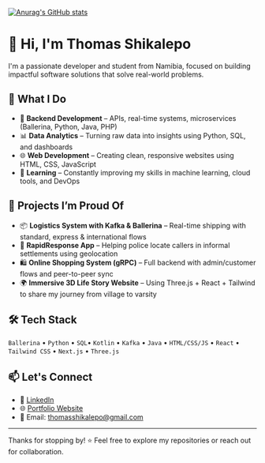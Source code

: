 [![Anurag's GitHub stats](https://github-readme-stats.vercel.app/api?username=ThomasDeon&show_icons=true&theme=radical&hide_rank=false)](https://github.com/anuraghazra/github-readme-stats)


# 👋 Hi, I'm Thomas Shikalepo

I'm a passionate developer and student from Namibia, focused on building impactful software solutions that solve real-world problems.

## 🚀 What I Do
- 🔧 **Backend Development** – APIs, real-time systems, microservices (Ballerina, Python, Java, PHP)
- 📊 **Data Analytics** – Turning raw data into insights using Python, SQL, and dashboards
- 🌐 **Web Development** – Creating clean, responsive websites using HTML, CSS, JavaScript
- 🧠 **Learning** – Constantly improving my skills in machine learning, cloud tools, and DevOps

## 💼 Projects I’m Proud Of
- 📦 **Logistics System with Kafka & Ballerina** – Real-time shipping with standard, express & international flows
- 🚨 **RapidResponse App** – Helping police locate callers in informal settlements using geolocation
- 🛍️ **Online Shopping System (gRPC)** – Full backend with admin/customer flows and peer-to-peer sync
- 🌍 **Immersive 3D Life Story Website** – Using Three.js + React + Tailwind to share my journey from village to varsity

## 🛠️ Tech Stack
`Ballerina` • `Python` • `SQL`• `Kotlin` • `Kafka` • `Java` • `HTML/CSS/JS` • `React` • `Tailwind CSS` • `Next.js` • `Three.js`

## 📫 Let's Connect
- 💼 [LinkedIn](https://www.linkedin.com/in/thomas-shikalepo)  
- 🌐 [Portfolio Website](https://thomasdeon.vercel.app/)
- 📧 Email: [thomasshikalepo@gmail.com](mailto:thomasshikalepo@gmail.com)

---

Thanks for stopping by! ⭐ Feel free to explore my repositories or reach out for collaboration.
